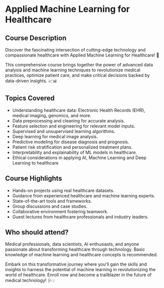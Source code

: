# Applied Machine Learning for Healthcare 

## Course Description
Discover the fascinating intersection of cutting-edge technology and compassionate healthcare with Applied Machine Learning for Healthcare! 🚀

This comprehensive course brings together the power of advanced data analysis and machine learning techniques to revolutionize medical practices, optimize patient care, and make critical decisions backed by data-driven insights. 📈📊

## Topics Covered
- Understanding healthcare data: Electronic Health Records (EHR), medical imaging, genomics, and more.
- Data preprocessing and cleaning for accurate analysis.
- Feature selection and engineering for relevant model inputs.
- Supervised and unsupervised learning algorithms.
- Deep learning for medical image analysis.
- Predictive modeling for disease diagnosis and prognosis.
- Patient risk stratification and personalized treatment plans.
- Interpretability and explainability of ML models in healthcare.
- Ethical considerations in applying AI, Machine Learning and Deep Learning to healthcare

## Course Highlights

- Hands-on projects using real healthcare datasets.
- Guidance from experienced healthcare and machine learning experts.
- State-of-the-art tools and frameworks.
- Group discussions and case studies.
- Collaborative environment fostering teamwork.
- Guest lectures from healthcare professionals and industry leaders.

## Who should attend?
Medical professionals, data scientists, AI enthusiasts, and anyone passionate about transforming healthcare through technology. Basic knowledge of machine learning and healthcare concepts is recommended.

Embark on this transformative journey where you'll gain the skills and insights to harness the potential of machine learning in revolutionizing the world of healthcare. Enroll now and become a trailblazer in the future of medical technology! 🩺💡
